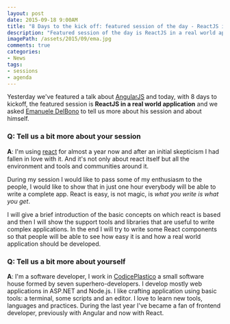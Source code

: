 ```yaml
---
layout: post
date: 2015-09-18 9:00AM
title: "8 Days to the kick off: featured session of the day - ReactJS in a real world application by Emanuele DelBono"
description: "Featured session of the day is ReactJS in a real world application by Emanuele DelBono"
imagePath: /assets/2015/09/ema.jpg
comments: true
categories:
- News
tags:
- sessions
- agenda
---
```


Yesterday we've featured a talk about [AngularJS](http://blog.webnextconf.eu/2015/09/17/9-days-to-the-conference-spa-angularjs-dimotta/) and today, with 8 days to kickoff, the featured session is **ReactJS in a real world application** and we asked [Emanuele DelBono](http://twitter.com/emadb) to tell us more about his session and about himself.

### Q: Tell us a bit more about your session
**A**: I'm using [react](https://facebook.github.io/react/) for almost a year now and after an initial skepticism I had fallen in love with it. And it's not only about react itself but all the environment and tools and communities around it.

During my session I would like to pass some of my enthusiasm to the people, I would like to show that in just one hour everybody will be able to write a complete app. React is easy, is not magic, is _what you write is what you get_.

I will give a brief introduction of the basic concepts on which react is based and then I will show the support tools and libraries that are useful to write complex applications. In the end I will try to write some React components so that people will be able to see how easy it is and how a real world application should be developed.


### Q: Tell us a bit more about yourself
**A**: I'm a software developer, I work in [CodicePlastico](http://codiceplastico.com) a small software house formed by seven superhero-developers. I develop mostly web applications in ASP.NET and Node.js. I like crafting application using basic tools: a terminal, some scripts and an editor. I love to learn new tools, languages and practices. During the last year I've became a fan of frontend developer, previously with Angular and now with React.
